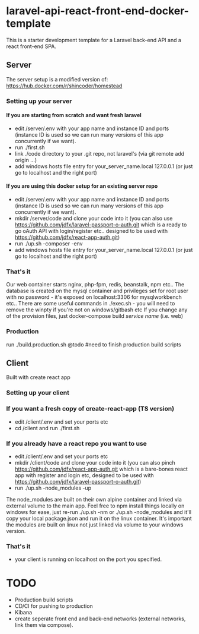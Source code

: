 # laravel-api-react-front-end-docker-template

This is a starter development template for a Laravel back-end API and a react front-end SPA.

## Server

The server setup is a modified version of: https://hub.docker.com/r/shincoder/homestead

### Setting up your server

#### If you are starting from scratch and want fresh laravel
- edit /server/.env with your app name and instance ID and ports (instance ID is used so we can run many versions of this app concurrently if we want).
- run ./first.sh
- link ./code directory to your .git repo, not laravel's (via git remote add origin ...)
- add windows hosts file entry for your_server_name.local 127.0.0.1 (or just go to localhost and the right port)

#### If you are using this docker setup for an existing server repo
- edit /server/.env with your app name and instance ID and ports (instance ID is used so we can run many versions of this app concurrently if we want).
- mkdir /server/code and clone your code into it (you can also use https://github.com/jdfx/laravel-passport-o-auth.git which is a ready to go oAuth API with login/register etc.. designed to be used with https://github.com/jdfx/react-app-auth.git)
- run ./up.sh -composer -env
- add windows hosts file entry for your_server_name.local 127.0.0.1 (or just go to localhost and the right port)

### That's it
Our web container starts nginx, php-fpm, redis, beanstalk, npm etc.. 
The database is created on the mysql container and privileges set for root user with no password - it's exposed on localhost:3306 for mysqlworkbench etc..
There are some useful commands in ./exec.sh - you will need to remove the winpty if you're not on windows/gitbash etc
If you change any of the provision files, just docker-compose build *service name* (i.e. web)

### Production
run ./build.production.sh @todo #need to finish production build scripts

## Client

Built with create react app

### Setting up your client

### If you want a fresh copy of create-react-app (TS version)
- edit /client/.env and set your ports etc
- cd /client and run ./first.sh

### If you already have a react repo you want to use
- edit /client/.env and set your ports etc
- mkdir /client/code and clone your code into it (you can also pinch https://github.com/jdfx/react-app-auth.git which is a bare-bones react app with register and login etc, designed to be used with https://github.com/jdfx/laravel-passport-o-auth.git)
- run ./up.sh -node_modules -up

The node_modules are built on their own alpine container and linked via external volume to the main app. Feel free to npm install things locally on windows for ease, just re-run ./up.sh -nm or ./up.sh -node_modules and it'll copy your local package.json and run it on the linux container. It's important the modules are built on linux not just linked via volume to your windows version.

### That's it
- your client is running on localhost on the port you specified.

# TODO
- Production build scripts
- CD/CI for pushing to production
- Kibana
- create seperate front end and back-end networks (external networks, link them via compose).
